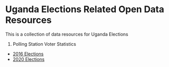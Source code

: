 # Uganda Elections Related Open Data Resources 

This is a collection of data resources for Uganda Elections 

1. Polling Station Voter Statistics
- [2016 Elections](voter_register_summary_2016.csv) 
- [2020 Elections](voter_register_summary_2020.csv) 